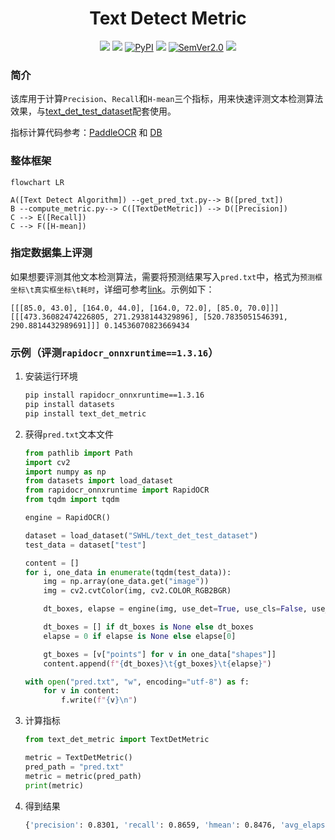 <div align="center">
  <div align="center">
    <h1><b>Text Detect Metric</b></h1>
  </div>

<a href=""><img src="https://img.shields.io/badge/OS-Linux%2C%20Win%2C%20Mac-pink.svg"></a>
<a href=""><img src="https://img.shields.io/badge/python->=3.6,<3.12-aff.svg"></a>
<a href="https://pypi.org/project/text_det_metric/"><img alt="PyPI" src="https://img.shields.io/pypi/v/text_det_metric"></a>
<a href="https://pepy.tech/project/text_det_metric"><img src="https://static.pepy.tech/personalized-badge/text_det_metric?period=total&units=abbreviation&left_color=grey&right_color=blue&left_text=Downloads "></a>
<a href="https://semver.org/"><img alt="SemVer2.0" src="https://img.shields.io/badge/SemVer-2.0-brightgreen"></a>
<a href="https://github.com/psf/black"><img src="https://img.shields.io/badge/code%20style-black-000000.svg"></a>

</div>


### 简介
该库用于计算`Precision`、`Recall`和`H-mean`三个指标，用来快速评测文本检测算法效果，与[text_det_test_dataset](https://huggingface.co/datasets/SWHL/text_det_test_dataset)配套使用。

指标计算代码参考：[PaddleOCR](https://github.com/PaddlePaddle/PaddleOCR/blob/b13f99607653c220ba94df2a8650edac086b0f37/ppocr/metrics/eval_det_iou.py) 和 [DB](https://github.com/MhLiao/DB/blob/3c32b808d4412680310d3d28eeb6a2d5bf1566c5/concern/icdar2015_eval/detection/iou.py#L8)

### 整体框架
```mermaid
flowchart LR

A([Text Detect Algorithm]) --get_pred_txt.py--> B([pred_txt])
B --compute_metric.py--> C([TextDetMetric]) --> D([Precision])
C --> E([Recall])
C --> F([H-mean])
```

### 指定数据集上评测
如果想要评测其他文本检测算法，需要将预测结果写入`pred.txt`中，格式为`预测框坐标\t真实框坐标\t耗时`，详细可参考[link](./pred.txt)。示例如下：
```text
[[[85.0, 43.0], [164.0, 44.0], [164.0, 72.0], [85.0, 70.0]]]	[[[473.36082474226805, 271.2938144329896], [520.7835051546391, 290.8814432989691]]]	0.14536070823669434
```

### 示例（评测`rapidocr_onnxruntime==1.3.16`）
1. 安装运行环境
    ```bash
    pip install rapidocr_onnxruntime==1.3.16
    pip install datasets
    pip install text_det_metric
    ```
2. 获得`pred.txt`文本文件
    ```python
    from pathlib import Path
    import cv2
    import numpy as np
    from datasets import load_dataset
    from rapidocr_onnxruntime import RapidOCR
    from tqdm import tqdm

    engine = RapidOCR()

    dataset = load_dataset("SWHL/text_det_test_dataset")
    test_data = dataset["test"]

    content = []
    for i, one_data in enumerate(tqdm(test_data)):
        img = np.array(one_data.get("image"))
        img = cv2.cvtColor(img, cv2.COLOR_RGB2BGR)

        dt_boxes, elapse = engine(img, use_det=True, use_cls=False, use_rec=False)

        dt_boxes = [] if dt_boxes is None else dt_boxes
        elapse = 0 if elapse is None else elapse[0]

        gt_boxes = [v["points"] for v in one_data["shapes"]]
        content.append(f"{dt_boxes}\t{gt_boxes}\t{elapse}")

    with open("pred.txt", "w", encoding="utf-8") as f:
        for v in content:
            f.write(f"{v}\n")
    ```
3. 计算指标
    ```python
    from text_det_metric import TextDetMetric

    metric = TextDetMetric()
    pred_path = "pred.txt"
    metric = metric(pred_path)
    print(metric)

    ```
4. 得到结果
    ```bash
    {'precision': 0.8301, 'recall': 0.8659, 'hmean': 0.8476, 'avg_elapse': 0.2246}
    ```
